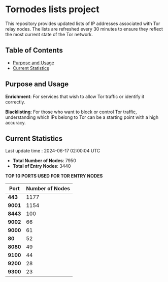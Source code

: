 # Tornodes lists project

This repository provides updated lists of IP addresses associated with Tor relay nodes. The lists are refreshed every 30 minutes to ensure they reflect the most current state of the Tor network.

## Table of Contents

- [Purpose and Usage](#purpose-and-usage)
- [Current Statistics](#current-statistics)


## Purpose and Usage

**Enrichment**: For services that wish to allow Tor traffic or identify it correctly.

**Blacklisting**: For those who want to block or control Tor traffic, understanding which IPs belong to Tor can be a starting point with a high accuracy.

## Current Statistics

Last update time : 2024-06-17 02:00:04 UTC

- **Total Number of Nodes**: 7950
- **Total of Entry Nodes**: 3440

**TOP 10 PORTS USED FOR TOR ENTRY NODES**

| **Port** | **Number of Nodes** |
|------|-----------------|
| **443**   | 1177  |
| **9001**   | 1154  |
| **8443**   | 100  |
| **9002**   | 66  |
| **9000**   | 61  |
| **80**   | 52  |
| **8080**   | 49  |
| **9100**   | 44  |
| **9200**   | 28  |
| **9300**   | 23  |

